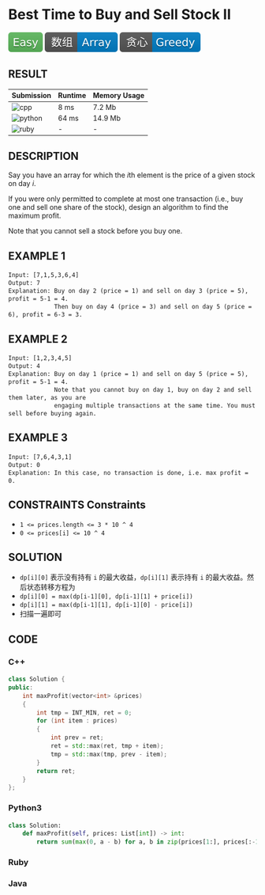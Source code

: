 # Best Time to Buy and Sell Stock II

![Easy](../../materials/-Easy-5cb85c.svg) ![Array](../../materials/数组-Array-007ec6.svg) ![Greedy](../../materials/贪心-Greedy-007ec6.svg)

## RESULT

| Submission                                                        | Runtime | Memory Usage |
| ----------------------------------------------------------------- | ------- | ------------ |
| ![cpp](https://img.shields.io/badge/leetcode122-cpp-f34b7d.svg)   | 8 ms    | 7.2 Mb       |
| ![python](https://img.shields.io/badge/leetcode122-py-3572A5.svg) | 64 ms   | 14.9 Mb      |
| ![ruby](https://img.shields.io/badge/leetcode122-rb-701516.svg)   | -       | -            |

## DESCRIPTION

Say you have an array for which the *i*th element is the price of a given stock on day *i*.

If you were only permitted to complete at most one transaction (i.e., buy one and sell one share of the stock), design an algorithm to find the maximum profit.

Note that you cannot sell a stock before you buy one.

## EXAMPLE 1

```plain
Input: [7,1,5,3,6,4]
Output: 7
Explanation: Buy on day 2 (price = 1) and sell on day 3 (price = 5), profit = 5-1 = 4.
             Then buy on day 4 (price = 3) and sell on day 5 (price = 6), profit = 6-3 = 3.
```

## EXAMPLE 2

```plain
Input: [1,2,3,4,5]
Output: 4
Explanation: Buy on day 1 (price = 1) and sell on day 5 (price = 5), profit = 5-1 = 4.
             Note that you cannot buy on day 1, buy on day 2 and sell them later, as you are
             engaging multiple transactions at the same time. You must sell before buying again.
```

## EXAMPLE 3

```plain
Input: [7,6,4,3,1]
Output: 0
Explanation: In this case, no transaction is done, i.e. max profit = 0.
```

## CONSTRAINTS  Constraints

* `1 <= prices.length <= 3 * 10 ^ 4`
* `0 <= prices[i] <= 10 ^ 4`

## SOLUTION

* `dp[i][0]` 表示没有持有 `i` 的最大收益，`dp[i][1]` 表示持有 `i` 的最大收益。然后状态转移方程为
* `dp[i][0] = max(dp[i-1][0], dp[i-1][1] + price[i])`
* `dp[i][1] = max(dp[i-1][1], dp[i-1][0] - price[i])`
* 扫描一遍即可

## CODE

### C++

```cpp
class Solution {
public:
    int maxProfit(vector<int> &prices)
    {
        int tmp = INT_MIN, ret = 0;
        for (int item : prices)
        {
            int prev = ret;
            ret = std::max(ret, tmp + item);
            tmp = std::max(tmp, prev - item);
        }
        return ret;
    }
};
```

### Python3

```python
class Solution:
    def maxProfit(self, prices: List[int]) -> int:
        return sum(max(0, a - b) for a, b in zip(prices[1:], prices[:-1]))
```

### Ruby

### Java
